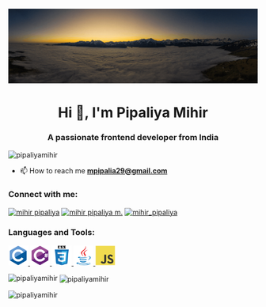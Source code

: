 ![logo](https://github.com/PipaliyaMihir/PipaliyaMihir/blob/main/Yellow%20%26%20Black%20Simple%20Profile%20LinkedIn%20Banner%20(1).gif)
<h1 align="center">Hi 👋, I'm Pipaliya Mihir</h1>
<h3 align="center">A passionate frontend developer from India</h3>

<p align="left"> <img src="https://komarev.com/ghpvc/?username=pipaliyamihir&label=Profile%20views&color=0e75b6&style=flat" alt="pipaliyamihir" /> </p>

- 📫 How to reach me **mpipalia29@gmail.com**

<h3 align="left">Connect with me:</h3>
<p align="left">
<a href="https://linkedin.com/in/mihir pipaliya" target="blank"><img align="center" src="https://raw.githubusercontent.com/rahuldkjain/github-profile-readme-generator/master/src/images/icons/Social/linked-in-alt.svg" alt="mihir pipaliya" height="30" width="40" /></a>
<a href="https://fb.com/mihir pipaliya m." target="blank"><img align="center" src="https://raw.githubusercontent.com/rahuldkjain/github-profile-readme-generator/master/src/images/icons/Social/facebook.svg" alt="mihir pipaliya m." height="30" width="40" /></a>
<a href="https://instagram.com/mihir_pipaliya" target="blank"><img align="center" src="https://raw.githubusercontent.com/rahuldkjain/github-profile-readme-generator/master/src/images/icons/Social/instagram.svg" alt="mihir_pipaliya" height="30" width="40" /></a>
</p>

<h3 align="left">Languages and Tools:</h3>
<p align="left"> <a href="https://www.cprogramming.com/" target="_blank" rel="noreferrer"> <img src="https://raw.githubusercontent.com/devicons/devicon/master/icons/c/c-original.svg" alt="c" width="40" height="40"/> </a> <a href="https://www.w3schools.com/cs/" target="_blank" rel="noreferrer"> <img src="https://raw.githubusercontent.com/devicons/devicon/master/icons/csharp/csharp-original.svg" alt="csharp" width="40" height="40"/> </a> <a href="https://www.w3schools.com/css/" target="_blank" rel="noreferrer"> <img src="https://raw.githubusercontent.com/devicons/devicon/master/icons/css3/css3-original-wordmark.svg" alt="css3" width="40" height="40"/> </a> <a href="https://www.java.com" target="_blank" rel="noreferrer"> <img src="https://raw.githubusercontent.com/devicons/devicon/master/icons/java/java-original.svg" alt="java" width="40" height="40"/> </a> <a href="https://developer.mozilla.org/en-US/docs/Web/JavaScript" target="_blank" rel="noreferrer"> <img src="https://raw.githubusercontent.com/devicons/devicon/master/icons/javascript/javascript-original.svg" alt="javascript" width="40" height="40"/> </a> </p>

<p><img align="left" src="https://github-readme-stats.vercel.app/api/top-langs?username=pipaliyamihir&show_icons=true&locale=en&layout=compact" alt="pipaliyamihir" /></p>

<p>&nbsp;<img align="center" src="https://github-readme-stats.vercel.app/api?username=pipaliyamihir&show_icons=true&locale=en" alt="pipaliyamihir" /></p>

<p><img align="center" src="https://github-readme-streak-stats.herokuapp.com/?user=pipaliyamihir&" alt="pipaliyamihir" /></p>
